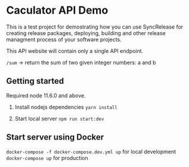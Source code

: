 Caculator API Demo
==================

This is a test project for demostrating how you can use SyncRelease for creating release packages, deploying, building and other release managment process of your software projects.

This API website will contain only a single API endpoint.

`/sum` -> return the sum of two given integer numbers: a and b

Getting started
----------------

Required node 11.6.0 and above. 

1) Install nodejs dependencies 
`yarn install`

2) Start local server
`npm run start:dev`


Start server using Docker
--------------------------

`docker-compose -f docker-compose.dev.yml up` for local development
`docker-compose up` for production



